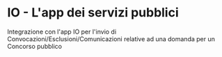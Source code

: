 # IO - L'app dei servizi pubblici

Integrazione con l'app IO per l'invio di Convocazioni/Esclusioni/Comunicazioni relative ad una domanda per un Concorso pubblico 